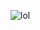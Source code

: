 ![lol](https://user-images.githubusercontent.com/110542946/205012142-ed0a6ecb-5906-42d4-9b42-d68659205aad.jpg)

